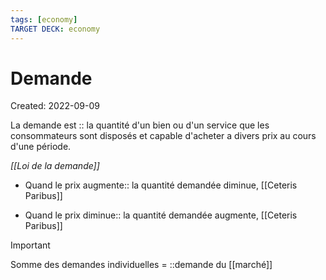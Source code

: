 ```yaml
---
tags: [economy] 
TARGET DECK: economy
---
```

# Demande
Created: 2022-09-09

La demande est :: la quantité d'un bien ou d'un service que les consommateurs sont disposés et capable d'acheter a divers prix au cours d'une période.
<!--SR:!2023-02-06,84,230-->

*[[Loi de la demande]]*
- Quand le prix augmente:: la quantité demandée diminue, [[Ceteris Paribus]]
<!--SR:!2023-05-04,177,310-->
- Quand le prix diminue:: la quantité demandée augmente, [[Ceteris Paribus]]
<!--SR:!2023-06-01,186,310-->

> [!important]
> Somme des demandes individuelles = ::demande du [[marché]]
<!--SR:!2023-02-17,109,290-->

